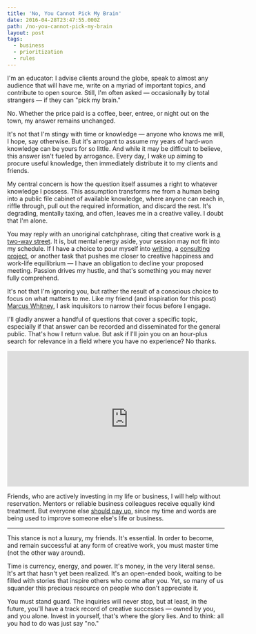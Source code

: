 ```yaml
---
title: 'No, You Cannot Pick My Brain'
date: 2016-04-28T23:47:55.000Z
path: /no-you-cannot-pick-my-brain
layout: post
tags:
  - business
  - prioritization
  - rules
---
```

I'm an educator: I advise clients around the globe, speak to almost any audience that will have me, write on a myriad of important topics, and contribute to open source. Still, I'm often asked &mdash; occasionally by total strangers &mdash; if they can "pick my brain."

No. Whether the price paid is a coffee, beer, entree, or night out on the town, my answer remains unchanged.

It's not that I'm stingy with time or knowledge &mdash; anyone who knows me will, I hope, say otherwise. But it's arrogant to assume my years of hard-won knowledge can be yours for so little. And while it may be difficult to believe, this answer isn't fueled by arrogance. Every day, I wake up aiming to procure useful knowledge, then immediately distribute it to my clients and friends.

My central concern is how the question itself assumes a right to whatever knowledge I possess. This assumption transforms me from a human being into a public file cabinet of available knowledge, where anyone can reach in, riffle through, pull out the required information, and discard the rest. It's degrading, mentally taxing, and often, leaves me in a creative valley. I doubt that I'm alone.
 
You may reply with an unoriginal catchphrase, citing that creative work is [a two-way street](https://hbr.org/2015/01/the-art-of-giving-and-receiving-advice). It is, but mental energy aside, your session may not fit into my schedule. If I have a choice to pour myself into [writing](http://nicholaswyoung.com), a [consulting project](http://untilnow.co), or another task that pushes me closer to creative happiness and work-life equilibrium &mdash; I have an obligation to decline your proposed meeting. Passion drives my hustle, and that's something you may never fully comprehend.

It's not that I'm ignoring you, but rather the result of a conscious choice to focus on what matters to me. Like my friend (and inspiration for this post) [Marcus Whitney](http://www.unlikely.co/marcus-whitney), I ask inquisitors to narrow their focus before I engage. 

I'll gladly answer a handful of questions that cover a specific topic, especially if that answer can be recorded and disseminated for the general public. That's how I return value. But ask if I'll join you on an hour-plus search for relevance in a field where you have no experience? No thanks.

<iframe width="560" height="315" src="https://www.youtube.com/embed/0u_U7bw4MjM" frameborder="0" allowfullscreen></iframe>

Friends, who are actively investing in my life or business, I will help without reservation. Mentors or reliable business colleagues receive equally kind treatment. But everyone else [should pay up](https://creativemornings.com/talks/mike-monteiro--2/1), since my time and words are being used to improve someone else's life or business.

---

This stance is not a luxury, my friends. It's essential. In order to become, and remain successful at any form of creative work, you must master time (not the other way around).

Time is currency, energy, and power. It's money, in the very literal sense. It's art that hasn't yet been realized. It's an open-ended book, waiting to be filled with stories that inspire others who come after you. Yet, so many of us squander this precious resource on people who don't appreciate it.

You must stand guard. The inquiries will never stop, but at least, in the future, you'll have a track record of creative successes &mdash; owned by you, and you alone. Invest in yourself, that's where the glory lies. And to think: all you had to do was just say "no."
